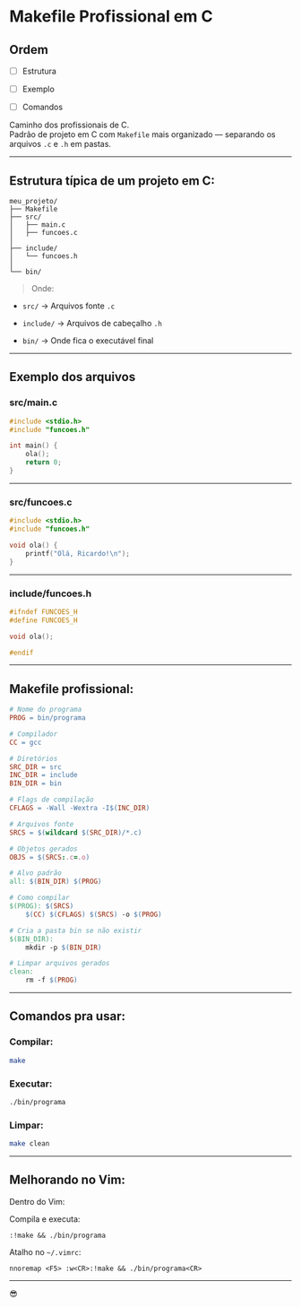 # Makefile Profissional em C

## Ordem

- [ ] Estrutura
- [ ] Exemplo
- [ ] Comandos


Caminho dos profissionais de C.  
Padrão de projeto em C com `Makefile` mais organizado — separando os arquivos `.c` e `.h` em pastas.

---

## Estrutura típica de um projeto em C:

```
meu_projeto/
├── Makefile
├── src/
│   ├── main.c
│   ├── funcoes.c
│
├── include/
│   └── funcoes.h
│
└── bin/
```

> Onde:

- `src/` → Arquivos fonte `.c`
    
- `include/` → Arquivos de cabeçalho `.h`
    
- `bin/` → Onde fica o executável final
    

---

## Exemplo dos arquivos

### src/main.c

```c
#include <stdio.h>
#include "funcoes.h"

int main() {
    ola();
    return 0;
}
```

---

### src/funcoes.c

```c
#include <stdio.h>
#include "funcoes.h"

void ola() {
    printf("Olá, Ricardo!\n");
}
```

---

### include/funcoes.h

```c
#ifndef FUNCOES_H
#define FUNCOES_H

void ola();

#endif
```

---

## Makefile profissional:

```Makefile
# Nome do programa
PROG = bin/programa

# Compilador
CC = gcc

# Diretórios
SRC_DIR = src
INC_DIR = include
BIN_DIR = bin

# Flags de compilação
CFLAGS = -Wall -Wextra -I$(INC_DIR)

# Arquivos fonte
SRCS = $(wildcard $(SRC_DIR)/*.c)

# Objetos gerados
OBJS = $(SRCS:.c=.o)

# Alvo padrão
all: $(BIN_DIR) $(PROG)

# Como compilar
$(PROG): $(SRCS)
	$(CC) $(CFLAGS) $(SRCS) -o $(PROG)

# Cria a pasta bin se não existir
$(BIN_DIR):
	mkdir -p $(BIN_DIR)

# Limpar arquivos gerados
clean:
	rm -f $(PROG)

```

---

## Comandos pra usar:

### Compilar:

```bash
make
```

### Executar:

```bash
./bin/programa
```

### Limpar:

```bash
make clean
```

---

## Melhorando no Vim:

Dentro do Vim:

Compila e executa:

```vim
:!make && ./bin/programa
```

Atalho no `~/.vimrc`:

```vim
nnoremap <F5> :w<CR>:!make && ./bin/programa<CR>
```

---

 😎
